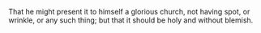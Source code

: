 That he might present it to himself a glorious church, not having spot, or wrinkle, or any such thing; but that it should be holy and without blemish.

